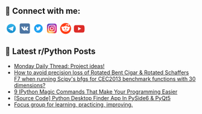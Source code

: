 ## 🔎 Connect with me:
[<img src="https://github.com/bullbesh/bullbesh/blob/main/images/Telegram.png" width="32" height="32" />](https://t.me/bullbesh)
[<img src="https://github.com/bullbesh/bullbesh/blob/main/images/VK.png" width="32" height="32" />](https://vk.com/bullbesh)
[<img src="https://github.com/bullbesh/bullbesh/blob/main/images/Twitter.png" width="32" height="32" />](https://twitter.com/bullbesh1)
[<img src="https://github.com/bullbesh/bullbesh/blob/main/images/Instagram.png" width="32" height="32" />](https://www.instagram.com/bullbesh)
[<img src="https://github.com/bullbesh/bullbesh/blob/main/images/Reddit.png" width="32" height="32" />](https://www.reddit.com/user/bullbesh)
[<img src="https://github.com/bullbesh/bullbesh/blob/main/images/YouTube.png" width="32" height="32" />](https://www.youtube.com/channel/UCtfjRs6uzgq5mfm8S06WTcg)

## 📕 Latest r/Python Posts
<!-- BLOG-POST-LIST:START -->
- [Monday Daily Thread: Project ideas!](https://www.reddit.com/r/Python/comments/10cz8rg/monday_daily_thread_project_ideas/)
- [How to avoid precision loss of Rotated Bent Cigar &amp; Rotated Schaffers F7 when running Scipy&#39;s bfgs for CEC2013 benchmark functions with 30 dimensions?](https://www.reddit.com/r/Python/comments/10cycww/how_to_avoid_precision_loss_of_rotated_bent_cigar/)
- [9 IPython Magic Commands That Make Your Programming Easier](https://www.reddit.com/r/Python/comments/10cx7m7/9_ipython_magic_commands_that_make_your/)
- [[Source Code] Python Desktop Finder App In PySide6 &amp; PyQt5](https://www.reddit.com/r/Python/comments/10cwmz1/source_code_python_desktop_finder_app_in_pyside6/)
- [Focus group for learning, practicing, improving.](https://www.reddit.com/r/Python/comments/10cum1o/focus_group_for_learning_practicing_improving/)
<!-- BLOG-POST-LIST:END -->
